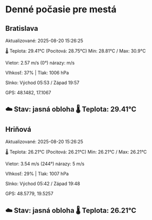 ﻿# Denné počasie pre mestá

## Bratislava
Aktualizované: 2025-08-20 15:26:25

🌡️ Teplota: 29.41°C 
(Pocitová: 28.75°C)
Min: 28.81°C / Max: 30.9°C

Vietor: 2.57 m/s    (0°) 
nárazy:  m/s

Vlhkosť: 37% | Tlak: 1006 hPa

Slnko: Východ 05:53 / Západ 19:57

GPS: 48.1482, 17.1067

☁️ Stav: jasná obloha        🌡️ Teplota: 29.41°C
---

## Hriňová
Aktualizované: 2025-08-20 15:26:25

🌡️ Teplota: 26.21°C 
(Pocitová: 26.21°C)
Min: 26.21°C / Max: 26.21°C

Vietor: 3.54 m/s (244°)
nárazy: 5 m/s

Vlhkosť: 29% | Tlak: 1007 hPa

Slnko: Východ 05:42 / Západ 19:48

GPS: 48.5779, 19.5257

☁️ Stav: jasná obloha        🌡️ Teplota: 26.21°C
---
